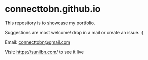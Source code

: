 # connecttobn.github.io
This repository is to showcase my portfolio.

Suggestions are most welcome! drop in a mail or create an issue. :)

Email: connecttobn@gmail.com


Visit: https://sunilbn.com/ to see it live

